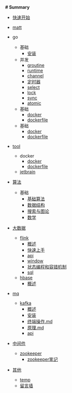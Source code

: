 **# Summary** 

* [快速开始](README.md)
* [matt](https://imatt.top/#/)
* go
  - 基础
    - [安装](/00go/0base/0安装.md)
  - 并发
    - [groutine](/00go/1concurrent/0groutinue.md)
    - [runtime](/00go/1concurrent/1runtime.md)
    - [channel](/00go/1concurrent/2channel.md)
    - [定时器](/00go/1concurrent/3定时器.md)
    - [select](/00go/1concurrent/4select.md)
    - [lock](/00go/1concurrent/5lock.md)
    - [sync](/00go/1concurrent/6sync.md)
    - [atomic](/00go/1concurrent/7atomic.md)
  - 基础
    - [docker](/09tool/docker/docker.md)
    - [dockerfile](/09tool/docker/dockerfile.md)
  - 基础
    - [docker](/09tool/docker/docker.md)
    - [dockerfile](/09tool/docker/dockerfile.md)
* [tool]()
  - docker
    - [docker](/09tool/docker/docker.md)
    - [dockerfile](/09tool/docker/dockerfile.md)
  - [jetbrain](/09tool/jetBrains.md)
* [算法]()
  - 基础
    - [基础算法](10algorithm/base/0基础算法.md)
    - [数据结构](10algorithm/base/1数据结构.md)
    - [搜索与图论](10algorithm/base/2搜索与图论.md)
    - [数学](10algorithm/base/3数学.md)
* [大数据]()
  - [flink](10algorithm/base/基础算法.md)
    - [概述](/31bigdata/flink/0概述.md)
    - [快速上手](/31bigdata/flink/1快速上手.md)
    - [api](/31bigdata/flink/2API.md)
    - [window](/31bigdata/flink/3window.md)
    - [状态编程和容错机制](/31bigdata/flink/4状态编程和容错机制.md)
    - [sql](/31bigdata/flink/5sql.md)
  - [hbase](10algorithm/base/基础算法.md)    
    - [概述](/31bigdata/hbase/hbase概述.md)
* [mq]()
  - [kafka](33mq/0kafka/1概述.md)
    - [概述](33mq/0kafka/0概述.md)
    - [安装](33mq/0kafka/1安装.md)
    - [终端操作.md](33mq/0kafka/2终端操作.md)
    - [原理.md](33mq/0kafka/3原理.md)
    - [api](33mq/0kafka/4api.md)
* [中间件]()
  - [zookeeper](33mq/kafka/1概述.md)
    - [zookeeper笔记](34mw/zookeeper/zookeeper学习.md)
* [其他]()
  
  - [temp](temp.md)
  - [留言墙](留言墙.md)
